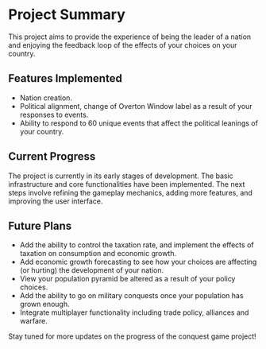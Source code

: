 # Project Summary

This project aims to provide the experience of being the leader of a nation and enjoying the feedback loop of the effects of your choices on your country. 

## Features Implemented

- Nation creation.
- Political alignment, change of Overton Window label as a result of your responses to events. 
- Ability to respond to 60 unique events that affect the political leanings of your country. 

## Current Progress

The project is currently in its early stages of development. The basic infrastructure and core functionalities have been implemented. The next steps involve refining the gameplay mechanics, adding more features, and improving the user interface.

## Future Plans

- Add the ability to control the taxation rate, and implement the effects of taxation on consumption and economic growth. 
- Add economic growth forecasting to see how your choices are affecting (or hurting) the development of your nation. 
- View your population pyramid be altered as a result of your policy choices. 
- Add the ability to go on military conquests once your population has grown enough. 
- Integrate multiplayer functionality including trade policy, alliances and warfare. 

Stay tuned for more updates on the progress of the conquest game project!
